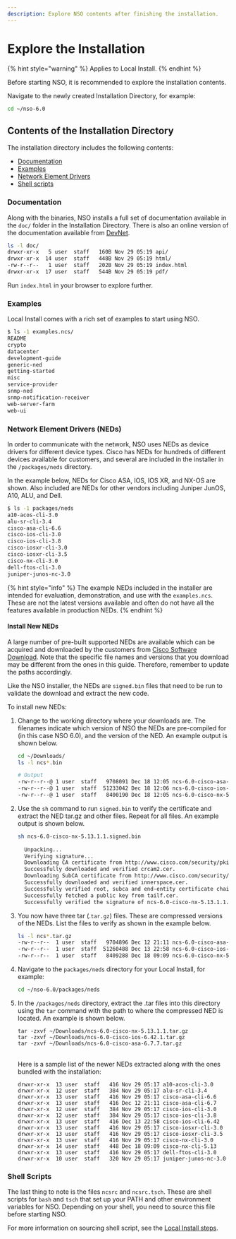 ```yaml
---
description: Explore NSO contents after finishing the installation.
---
```


# Explore the Installation

{% hint style="warning" %}
Applies to Local Install.
{% endhint %}

Before starting NSO, it is recommended to explore the installation contents.

Navigate to the newly created Installation Directory, for example:

```bash
cd ~/nso-6.0
```

## Contents of the Installation Directory

The installation directory includes the following contents:

* [Documentation](explore-the-installation.md#d5e552)
* [Examples](explore-the-installation.md#d5e560)
* [Network Element Drivers](explore-the-installation.md#d5e564)
* [Shell scripts](explore-the-installation.md#d5e604)

### Documentation <a href="#d5e552" id="d5e552"></a>

Along with the binaries, NSO installs a full set of documentation available in the `doc/` folder in the Installation Directory. There is also an online version of the documentation available from [DevNet](https://developer.cisco.com/docs/nso/nso-fundamentals/).

```bash
ls -l doc/
drwxr-xr-x   5 user  staff   160B Nov 29 05:19 api/
drwxr-xr-x  14 user  staff   448B Nov 29 05:19 html/
-rw-r--r--   1 user  staff   202B Nov 29 05:19 index.html
drwxr-xr-x  17 user  staff   544B Nov 29 05:19 pdf/
```

Run `index.html` in your browser to explore further.

### Examples <a href="#d5e560" id="d5e560"></a>

Local Install comes with a rich set of examples to start using NSO.

```bash
$ ls -1 examples.ncs/
README
crypto
datacenter
development-guide
generic-ned
getting-started
misc
service-provider
snmp-ned
snmp-notification-receiver
web-server-farm
web-ui
```

### Network Element Drivers (NEDs) <a href="#d5e564" id="d5e564"></a>

In order to communicate with the network, NSO uses NEDs as device drivers for different device types. Cisco has NEDs for hundreds of different devices available for customers, and several are included in the installer in the `/packages/neds` directory.

In the example below, NEDs for Cisco ASA, IOS, IOS XR, and NX-OS are shown. Also included are NEDs for other vendors including Juniper JunOS, A10, ALU, and Dell.

```bash
$ ls -1 packages/neds
a10-acos-cli-3.0
alu-sr-cli-3.4
cisco-asa-cli-6.6
cisco-ios-cli-3.0
cisco-ios-cli-3.8
cisco-iosxr-cli-3.0
cisco-iosxr-cli-3.5
cisco-nx-cli-3.0
dell-ftos-cli-3.0
juniper-junos-nc-3.0
```

{% hint style="info" %}
The example NEDs included in the installer are intended for evaluation, demonstration, and use with the `examples.ncs`. These are not the latest versions available and often do not have all the features available in production NEDs.
{% endhint %}

#### **Install New NEDs**

A large number of pre-built supported NEDs are available which can be acquired and downloaded by the customers from [Cisco Software Download](https://software.cisco.com/). Note that the specific file names and versions that you download may be different from the ones in this guide. Therefore, remember to update the paths accordingly.

Like the NSO installer, the NEDs are `signed.bin` files that need to be run to validate the download and extract the new code.

To install new NEDs:

1.  Change to the working directory where your downloads are. The filenames indicate which version of NSO the NEDs are pre-compiled for (in this case NSO 6.0), and the version of the NED. An example output is shown below.

    ```bash
    cd ~/Downloads/
    ls -l ncs*.bin

    # Output
    -rw-r--r--@ 1 user  staff   9708091 Dec 18 12:05 ncs-6.0-cisco-asa-6.7.7.signed.bin
    -rw-r--r--@ 1 user  staff  51233042 Dec 18 12:06 ncs-6.0-cisco-ios-6.42.1.signed.bin
    -rw-r--r--@ 1 user  staff   8400190 Dec 18 12:05 ncs-6.0-cisco-nx-5.13.1.1.signed.bin
    ```
2.  Use the `sh` command to run `signed.bin` to verify the certificate and extract the NED tar.gz and other files. Repeat for all files. An example output is shown below.

    ```bash
    sh ncs-6.0-cisco-nx-5.13.1.1.signed.bin 
     
      Unpacking...  
      Verifying signature...
      Downloading CA certificate from http://www.cisco.com/security/pki/certs/crcam2.cer ...
      Successfully downloaded and verified crcam2.cer.
      Downloading SubCA certificate from http://www.cisco.com/security/pki/certs/innerspace.cer ...
      Successfully downloaded and verified innerspace.cer.
      Successfully verified root, subca and end-entity certificate chain.
      Successfully fetched a public key from tailf.cer.
      Successfully verified the signature of ncs-6.0-cisco-nx-5.13.1.1.tar.gz using tailf.cer
    ```
3.  You now have three tar (.`tar.gz`) files. These are compressed versions of the NEDs. List the files to verify as shown in the example below.

    ```bash
    ls -l ncs*.tar.gz
    -rw-r--r--  1 user  staff   9704896 Dec 12 21:11 ncs-6.0-cisco-asa-6.7.7.tar.gz
    -rw-r--r--  1 user  staff  51260488 Dec 13 22:58 ncs-6.0-cisco-ios-6.42.1.tar.gz
    -rw-r--r--  1 user  staff   8409288 Dec 18 09:09 ncs-6.0-cisco-nx-5.13.1.1.tar.gz
    ```
4.  Navigate to the `packages/neds` directory for your Local Install, for example:

    ```bash
    cd ~/nso-6.0/packages/neds
    ```
5.  In the `/packages/neds` directory, extract the .tar files into this directory using the `tar` command with the path to where the compressed NED is located. An example is shown below.

    ```
    tar -zxvf ~/Downloads/ncs-6.0-cisco-nx-5.13.1.1.tar.gz
    tar -zxvf ~/Downloads/ncs-6.0-cisco-ios-6.42.1.tar.gz
    tar -zxvf ~/Downloads/ncs-6.0-cisco-asa-6.7.7.tar.gz
    ```

    \
    Here is a sample list of the newer NEDs extracted along with the ones bundled with the installation:

    ```
    drwxr-xr-x  13 user  staff   416 Nov 29 05:17 a10-acos-cli-3.0
    drwxr-xr-x  12 user  staff   384 Nov 29 05:17 alu-sr-cli-3.4
    drwxr-xr-x  13 user  staff   416 Nov 29 05:17 cisco-asa-cli-6.6
    drwxr-xr-x  13 user  staff   416 Dec 12 21:11 cisco-asa-cli-6.7
    drwxr-xr-x  12 user  staff   384 Nov 29 05:17 cisco-ios-cli-3.0
    drwxr-xr-x  12 user  staff   384 Nov 29 05:17 cisco-ios-cli-3.8
    drwxr-xr-x  13 user  staff   416 Dec 13 22:58 cisco-ios-cli-6.42
    drwxr-xr-x  13 user  staff   416 Nov 29 05:17 cisco-iosxr-cli-3.0
    drwxr-xr-x  13 user  staff   416 Nov 29 05:17 cisco-iosxr-cli-3.5
    drwxr-xr-x  13 user  staff   416 Nov 29 05:17 cisco-nx-cli-3.0
    drwxr-xr-x  14 user  staff   448 Dec 18 09:09 cisco-nx-cli-5.13
    drwxr-xr-x  13 user  staff   416 Nov 29 05:17 dell-ftos-cli-3.0
    drwxr-xr-x  10 user  staff   320 Nov 29 05:17 juniper-junos-nc-3.0
    ```

### Shell Scripts <a href="#d5e604" id="d5e604"></a>

The last thing to note is the files `ncsrc` and `ncsrc.tsch`. These are shell scripts for `bash` and `tsch` that set up your PATH and other environment variables for NSO. Depending on your shell, you need to source this file before starting NSO.

For more information on sourcing shell script, see the [Local Install steps](../local-install.md).
